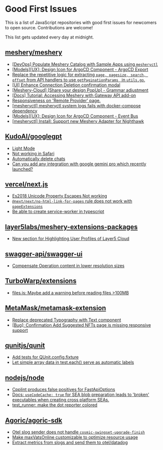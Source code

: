 # Good First Issues

This is a list of JavaScript repositories with good first issues for newcomers to open source. Contributions are welcome!

This list gets updated every day at midnight.

## [meshery/meshery](https://github.com/meshery/meshery)

- [[DevOps] Populate Meshery Catalog with Sample Apps using `mesheryctl`](https://github.com/meshery/meshery/issues/10458)
- [[Models][UX]: Design Icon for ArgoCD Component - ArgoCD Export](https://github.com/meshery/meshery/issues/10294)
- [Replace the repetitive logic for extracting `page, pagesize, search, offset` from API handlers to use  `getPaginationParams ` in `utils.go`.](https://github.com/meshery/meshery/issues/10825)
- [[UI] Enhance Connection Deletion confirmation modal](https://github.com/meshery/meshery/issues/10558)
- [[Meshery-Cloud] [Share your design PopUp] - Grammar adjustment](https://github.com/meshery/meshery/issues/10038)
- [[Docs] Tutorial: Accessing Meshery with Gateway API add-on](https://github.com/meshery/meshery/issues/10333)
- [Responsiveness on 'Remote Provider' page.](https://github.com/meshery/meshery/issues/10743)
- [[mesheryctl] mesheryctl system logs fails with docker-compose dependency](https://github.com/meshery/meshery/issues/10777)
- [[Models][UX]: Design Icon for ArgoCD Component - Event Bus](https://github.com/meshery/meshery/issues/10297)
- [[mesheryctl] Install: Support new Meshery Adapter for Nighthawk](https://github.com/meshery/meshery/issues/10371)

## [KudoAI/googlegpt](https://github.com/KudoAI/googlegpt)

- [Light Mode](https://github.com/KudoAI/googlegpt/issues/40)
- [Not working in Safari](https://github.com/KudoAI/googlegpt/issues/33)
- [Automatically delete chats](https://github.com/KudoAI/googlegpt/issues/2)
- [Can you add any integration with google gemini pro which recently launched?](https://github.com/KudoAI/googlegpt/issues/10)

## [vercel/next.js](https://github.com/vercel/next.js)

- [Es2018 Unicode Property Escapes Not working](https://github.com/vercel/next.js/issues/19303)
- [`@next/next/no-html-link-for-pages` rule does not work with `pageExtensions`](https://github.com/vercel/next.js/issues/53473)
- [Be able to create service-worker in typescript](https://github.com/vercel/next.js/issues/33863)

## [layer5labs/meshery-extensions-packages](https://github.com/layer5labs/meshery-extensions-packages)

- [New section for Highlighting User Profiles of Layer5 Cloud](https://github.com/layer5labs/meshery-extensions-packages/issues/128)

## [swagger-api/swagger-ui](https://github.com/swagger-api/swagger-ui)

- [Compensate Operation content in lower resolution sizes](https://github.com/swagger-api/swagger-ui/issues/8940)

## [TurboWarp/extensions](https://github.com/TurboWarp/extensions)

- [files.js: Maybe add a warning before reading files >100MB](https://github.com/TurboWarp/extensions/issues/81)

## [MetaMask/metamask-extension](https://github.com/MetaMask/metamask-extension)

- [Replace deprecated Typography with Text component](https://github.com/MetaMask/metamask-extension/issues/17670)
- [[Bug]: Confirmation Add Suggested NFTs page is missing responsive support](https://github.com/MetaMask/metamask-extension/issues/20975)

## [qunitjs/qunit](https://github.com/qunitjs/qunit)

- [Add tests for QUnit.config.fixture](https://github.com/qunitjs/qunit/issues/1767)
- [Let simple array data in test.each() serve as automatic labels](https://github.com/qunitjs/qunit/issues/1733)

## [nodejs/node](https://github.com/nodejs/node)

- [Cpplint produces false positives for FastApiOptions](https://github.com/nodejs/node/issues/45761)
- [Docs: `useCodeCache: true` for SEA blob preparation leads to 'broken' executables when creating cross platform SEAs.](https://github.com/nodejs/node/issues/52420)
- [test_runner: make the dot reporter colored](https://github.com/nodejs/node/issues/51770)

## [Agoric/agoric-sdk](https://github.com/Agoric/agoric-sdk)

- [Otel slog sender does not handle `cosmic-swingset-upgrade-finish`](https://github.com/Agoric/agoric-sdk/issues/9569)
- [Make maxVatsOnline customizable to optimize resource usage](https://github.com/Agoric/agoric-sdk/issues/9574)
- [Extract metrics from slogs and send them to otel/datadog](https://github.com/Agoric/agoric-sdk/issues/9579)

